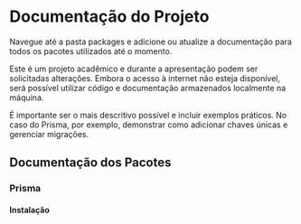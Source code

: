 # Documentação do Projeto

Navegue até a pasta packages e adicione ou atualize a documentação para todos os pacotes utilizados até o momento.

Este é um projeto acadêmico e durante a apresentação podem ser solicitadas alterações. Embora o acesso à internet não esteja disponível, será possível utilizar código e documentação armazenados localmente na máquina.

É importante ser o mais descritivo possível e incluir exemplos práticos. No caso do Prisma, por exemplo, demonstrar como adicionar chaves únicas e gerenciar migrações.

## Documentação dos Pacotes

### Prisma

#### Instalação
